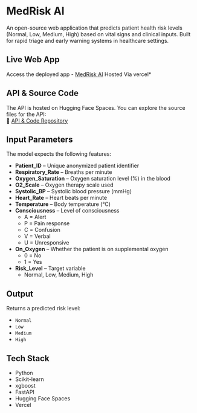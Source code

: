 # MedRisk AI

An open-source web application that predicts patient health risk levels (Normal, Low, Medium, High) based on vital signs and clinical inputs. Built for rapid triage and early warning systems in healthcare settings.

## Live Web App

Access the deployed app - [MedRisk AI](https://med-risk-ai.vercel.app) 
Hosted Via vercel*

## API & Source Code

The API is hosted on Hugging Face Spaces. You can explore the source files for the API:  
🔗 [API & Code Repository](https://huggingface.co/spaces/ItsMeArm00n/Health-Risk-Predictor/tree/main)

## Input Parameters

The model expects the following features:

- **Patient_ID** – Unique anonymized patient identifier  
- **Respiratory_Rate** – Breaths per minute  
- **Oxygen_Saturation** – Oxygen saturation level (%) in the blood  
- **O2_Scale** – Oxygen therapy scale used  
- **Systolic_BP** – Systolic blood pressure (mmHg)  
- **Heart_Rate** – Heart beats per minute  
- **Temperature** – Body temperature (°C)  
- **Consciousness** – Level of consciousness  
  - A = Alert  
  - P = Pain response  
  - C = Confusion  
  - V = Verbal  
  - U = Unresponsive  
- **On_Oxygen** – Whether the patient is on supplemental oxygen  
  - 0 = No  
  - 1 = Yes  
- **Risk_Level** – Target variable  
  - Normal, Low, Medium, High

## Output

Returns a predicted risk level:
- `Normal`
- `Low`
- `Medium`
- `High`

## Tech Stack

- Python
- Scikit-learn
- xgboost
- FastAPI
- Hugging Face Spaces
- Vercel
